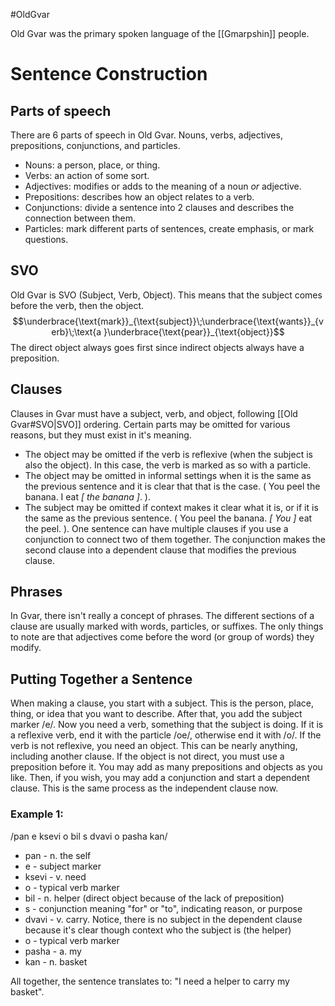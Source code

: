 #OldGvar

Old Gvar was the primary spoken language of the [[Gmarpshin]] people.


# Sentence Construction
## Parts of speech
There are 6 parts of speech in Old Gvar. Nouns, verbs, adjectives, prepositions, conjunctions, and particles.
- Nouns: a person, place, or thing.
- Verbs: an action of some sort.
- Adjectives: modifies or adds to the meaning of a noun *or* adjective.
- Prepositions: describes how an object relates to a verb.
- Conjunctions:  divide a sentence into 2 clauses and describes the connection between them.
- Particles: mark different parts of sentences, create emphasis, or mark questions.
## SVO
Old Gvar is SVO (Subject, Verb, Object). This means that the subject comes before the verb, then the object.
$$\underbrace{\text{mark}}_{\text{subject}}\;\underbrace{\text{wants}}_{verb}\;\text{a }\underbrace{\text{pear}}_{\text{object}}$$
The direct object always goes first since indirect objects always have a preposition.
## Clauses
Clauses in Gvar must have a subject, verb, and object, following [[Old Gvar#SVO|SVO]] ordering. Certain parts may be omitted for various reasons, but they must exist in it's meaning.
- The object may be omitted if the verb is reflexive (when the subject is also the object). In this case, the verb is marked as so with a particle.
- The object may be omitted in informal settings when it is the same as the previous sentence and it is clear that that is the case. ( You peel the banana. I eat *\[ the banana \]*. ).
- The subject may be omitted if context makes it clear what it is, or if it is the same as the previous sentence. ( You peel the banana. *\[ You \]* eat the peel. ).
One sentence can have multiple clauses if you use a conjunction to connect two of them together. The conjunction makes the second clause into a dependent clause that modifies the previous clause.
## Phrases
In Gvar, there isn't really a concept of phrases. The different sections of a clause are usually marked with words, particles, or suffixes. The only things to note are that adjectives come before the word (or group of words) they modify.
## Putting Together a Sentence
When making a clause, you start with a subject. This is the person, place, thing, or idea that you want to describe. After that, you add the subject marker /e/. Now you need a verb, something that the subject is doing. If it is a reflexive verb, end it with the particle /oe/, otherwise end it with /o/. If the verb is not reflexive, you need an object. This can be nearly anything, including another clause. If the object is not direct, you must use a preposition before it. You may add as many prepositions and objects as you like. Then, if you wish, you may add a conjunction and start a dependent clause. This is the same process as the independent clause now.

### Example 1:
/pan e ksevi o bil s dvavi o pasha kan/

- pan - n. the self
- e - subject marker
- ksevi - v. need
- o - typical verb marker
- bil - n. helper (direct object because of the lack of preposition)
- s - conjunction meaning "for" or "to", indicating reason, or purpose
- dvavi - v. carry. Notice, there is no subject in the dependent clause because it's clear though context who the subject is (the helper)
- o - typical verb marker
- pasha - a. my
- kan - n. basket

All together, the sentence translates to: "I need a helper to carry my basket".